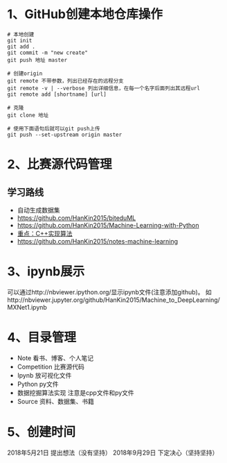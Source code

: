 # 1、GitHub创建本地仓库操作
```
# 本地创建
git init 
git add .
git commit -m "new create"
git push 地址 master

# 创建origin
git remote 不带参数，列出已经存在的远程分支
git remote -v | --verbose 列出详细信息，在每一个名字后面列出其远程url
git remote add [shortname] [url]

# 克隆
git clone 地址

# 使用下面语句后就可以git push上传
git push --set-upstream origin master
```

# 2、比赛源代码管理
## 学习路线
- 自动生成数据集
- https://github.com/HanKin2015/biteduML
- https://github.com/HanKin2015/Machine-Learning-with-Python
- [重点：C++实现算法](https://github.com/HanKin2015/myLearn)
- https://github.com/HanKin2015/notes-machine-learning

# 3、ipynb展示
可以通过http://nbviewer.ipython.org/<URl>显示ipynb文件(注意添加github)。
如http://nbviewer.jupyter.org/github/HanKin2015/Machine_to_DeepLearning/MXNet1.ipynb

# 4、目录管理
- Note 看书、博客、个人笔记
- Competition 比赛源代码
- Ipynb 放可视化文件
- Python py文件
- 数据挖掘算法实现 注意是cpp文件和py文件
- Source 资料、数据集、书籍

# 5、创建时间
2018年5月21日 提出想法（没有坚持）
2018年9月29日 下定决心（坚持坚持）